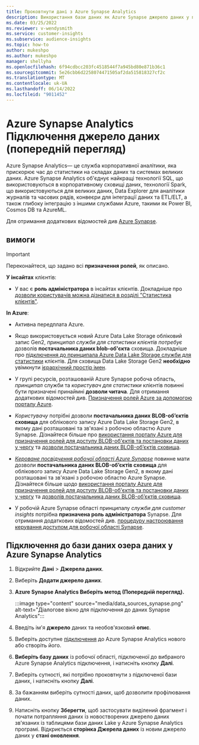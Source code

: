 ```yaml
---
title: Проковтнути дані з Azure Synapse Analytics
description: Використання бази даних як Azure Synapse джерело даних у програмі Dynamics 365 Customer Insights.
ms.date: 03/25/2022
ms.reviewer: v-wendysmith
ms.service: customer-insights
ms.subservice: audience-insights
ms.topic: how-to
author: mukeshpo
ms.author: mukeshpo
manager: shellyha
ms.openlocfilehash: 6f94cdbcc203fc4518544f7a945bd80e871b36c1
ms.sourcegitcommit: 5e26cbb6d2258074471505af2da515818327cf2c
ms.translationtype: MT
ms.contentlocale: uk-UA
ms.lasthandoff: 06/14/2022
ms.locfileid: "9011452"
---
```

# <a name="connect-an-azure-synapse-analytics-data-source-preview"></a>Azure Synapse Analytics Підключення джерело даних (попередній перегляд)

Azure Synapse Analytics— це служба корпоративної аналітики, яка прискорює час до статистики на складах даних та системах великих даних. Azure Synapse Analytics об'єднує найкращі технології SQL, що використовуються в корпоративному сховищі даних, технології Spark, що використовуються для великих даних, Data Explorer для аналітики журналів та часових рядів, конвеєри для інтеграції даних та ETL/ELT, а також глибоку інтеграцію з іншими службами Azure, такими як Power BI, Cosmos DB та AzureML.

Для отримання додаткових відомостей див [Azure Synapse](/azure/synapse-analytics/overview-what-is).

## <a name="prerequisites"></a>вимоги

> [!IMPORTANT]
> Переконайтеся, що задано всі **призначення ролей**, як описано.  

**У інсайтах** клієнтів:

* У вас є **роль адміністратора** в інсайтах клієнтів. Докладніше про [дозволи користувачів можна дізнатися в розділі "Статистика клієнтів"](permissions.md#assign-roles-and-permissions).

**In Azure**:

- Активна передплата Azure.

- Якщо використовується новий Azure Data Lake Storage обліковий запис Gen2, *принципал служби для статистики клієнтів потребує* дозволів **постачальника даних blob-об'єкта** сховища. Докладніше про [підключення до принципала Azure Data Lake Storage служби для статистики](connect-service-principal.md) клієнтів. Для сховища Data Lake Storage Gen2 **необхідно** увімкнути [ієрархічний простір імен](/azure/storage/blobs/data-lake-storage-namespace).

- У групі ресурсів, розташованій Azure Synapse робоча область, *принципал* служби та *користувач для статистики* клієнтів повинні бути призначені принаймні **дозволи читача**. Для отримання додаткових відомостей див. [Призначення ролей Azure за допомогою порталу Azure](/azure/role-based-access-control/role-assignments-portal).

- *Користувачу* потрібні дозволи **постачальника даних BLOB-об’єктів сховища** для облікового запису Azure Data Lake Storage Gen2, в якому дані розташовані та зв'язані з робочою областю Azure Synapse. Дізнайтеся більше про [використання порталу Azure для призначення ролей для доступу BLOB-об'єктів та постановки даних у чергу](/azure/storage/common/storage-auth-aad-rbac-portal) та [дозволи постачальника даних BLOB-об’єктів сховища](/azure/role-based-access-control/built-in-roles#storage-blob-data-contributor).

- *[Кероване посвідчення робочої області Azure Synapse](/azure/synapse-analytics/security/synapse-workspace-managed-identity)* повинне мати дозволи **постачальника даних BLOB-об’єктів сховища** для облікового запису Azure Data Lake Storage Gen2, в якому дані розташовані та зв'язані з робочою областю Azure Synapse. Дізнайтеся більше щодо [використання порталу Azure для призначення ролей для доступу BLOB-об'єктів та постановки даних у чергу](/azure/storage/common/storage-auth-aad-rbac-portal) та [дозволів постачальника даних BLOB-об’єктів сховища](/azure/role-based-access-control/built-in-roles#storage-blob-data-contributor).

- У робочій Azure Synapse області принципалу *служби для customer insights* потрібна **призначена роль адміністратора** Synapse. Для отримання додаткових відомостей див. [процедуру настроювання керування доступом для робочої області Synapse](/azure/synapse-analytics/security/how-to-set-up-access-control).

## <a name="connect-to-the-data-lake-database-in-azure-synapse-analytics"></a>Підключення до бази даних озера даних у Azure Synapse Analytics

1. Відкрийте **Дані** > **Джерела даних**.

1. Виберіть **Додати джерело даних**.

1. **Azure Synapse Analytics Виберіть метод (Попередній перегляд).**

   :::image type="content" source="media/data_sources_synapse.png" alt-text="Діалогове вікно для підключення до даних Synapse Analytics":::
  
1. Введіть ім'я **джерело** даних та необов'язковий **опис**.

1. Виберіть доступне [підключення](connections.md) до Azure Synapse Analytics нового або створіть його.

1. **Виберіть базу даних** із робочої області, підключеної до вибраного Azure Synapse Analytics підключення, і натисніть кнопку **Далі**.

1. Виберіть сутності, які потрібно проковтнути з підключеної бази даних, і натисніть кнопку **Далі**.

1. За бажанням виберіть сутності даних, щоб дозволити профілювання даних.

1. Натисніть кнопку **Зберегти**, щоб застосувати виділений фрагмент і почати потрапляння даних із новостворених джерело даних зв'язаних із таблицями бази даних Lake у Azure Synapse Analytics програмі. Відкриється **сторінка Джерела даних** із новим джерело даних у **стані оновлення**.
